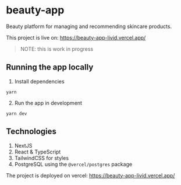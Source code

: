 # beauty-app

Beauty platform for managing and recommending skincare products.

This project is live on: https://beauty-app-livid.vercel.app/

> NOTE: this is work in progress

## Running the app locally

1. Install dependencies

```
yarn
```

2. Run the app in development

```
yarn dev
```

## Technologies

1. NextJS
2. React & TypeScript
3. TailwindCSS for styles
4. PostgreSQL using the `@vercel/postgres` package

The project is deployed on vercel: https://beauty-app-livid.vercel.app/
